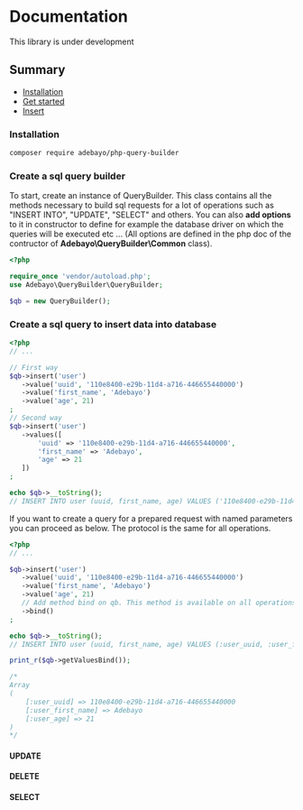 # Documentation

This library is under development

## Summary
+ [Installation](#install)
+ [Get started](#get-started)
+ [Insert](#insert-into)

<a name="install"></a>
### Installation

```bash
composer require adebayo/php-query-builder
```

<a name="get-started"></a>
### Create a sql query builder

To start, create an instance of QueryBuilder. This class contains all the methods necessary to 
build sql requests for a lot of operations such as "INSERT INTO", "UPDATE", "SELECT" and others. 
You can also **add options** to it in constructor to define for example the database driver on which the 
queries will be executed etc ... 
(All options are defined in the php doc of the contructor of **Adebayo\QueryBuilder\Common** class).

```php
<?php

require_once 'vendor/autoload.php';
use Adebayo\QueryBuilder\QueryBuilder;

$qb = new QueryBuilder();

```

<a name="insert-into"></a>
### Create a sql query to insert data into database


```php
<?php
// ...

// First way
$qb->insert('user')
   ->value('uuid', '110e8400-e29b-11d4-a716-446655440000')
   ->value('first_name', 'Adebayo')
   ->value('age', 21)
;
// Second way
$qb->insert('user')
   ->values([
       'uuid' => '110e8400-e29b-11d4-a716-446655440000',
       'first_name' => 'Adebayo',
       'age' => 21
   ])
;

echo $qb->__toString();
// INSERT INTO user (uuid, first_name, age) VALUES ('110e8400-e29b-11d4-a716-446655440000', 'Adebayo', '21')

```

<a name="prepare-query"></a>
If you want to create a query for a prepared request with named parameters you can proceed as below. 
The protocol is the same for all operations.

```php
<?php
// ...

$qb->insert('user')
   ->value('uuid', '110e8400-e29b-11d4-a716-446655440000')
   ->value('first_name', 'Adebayo')
   ->value('age', 21)
   // Add method bind on qb. This method is available on all operations (delete, select ...)
   ->bind()
;

echo $qb->__toString();
// INSERT INTO user (uuid, first_name, age) VALUES (:user_uuid, :user_first_name, :user_age)

print_r($qb->getValuesBind());

/*
Array
(
    [:user_uuid] => 110e8400-e29b-11d4-a716-446655440000
    [:user_first_name] => Adebayo
    [:user_age] => 21
)
*/

```


#### UPDATE

#### DELETE

#### SELECT


